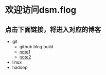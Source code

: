 # 欢迎访问dsm.flog
## 点击下面链接，将进入对应的博客
- git
	- github blog build
	- [note1](https://dsm9966.github.io/notebook.github.io/1)
	- [note2](https://dsm9966.github.io/notebook.github.io/2)
- linux
- hadoop
